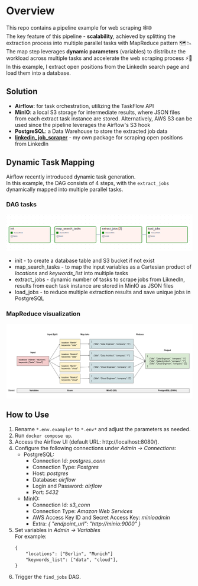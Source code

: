 # Overview
This repo contains a pipeline example for web scraping 🕸️🌐  
The key feature of this pipeline - **scalability**, achieved by splitting the extraction process into multiple parallel tasks with MapReduce pattern  🗺️📉  
The map step leverages **dynamic parameters** (variables) to distribute the workload across multiple tasks and accelerate the web scraping process ⚡🚀  
In this example, I extract open positions from the LinkedIn search page and load them into a database.

## Solution
- **Airflow**: for task orchestration, utilizing the TaskFlow API
- **MinIO**: a local S3 storage for intermediate results, where JSON files from each extract task instance are stored. Alternatively, AWS S3 can be used since the pipeline leverages the Airflow's S3 hook
- **PostgreSQL**: a Data Warehouse to store the extracted job data
- **[linkedin_job_scraper](https://github.com/iliadzen/linkedin_job_scraper)** - my own package for scraping open positions from LinkedIn

## Dynamic Task Mapping
Airflow recently introduced dynamic task generation.  
In this example, the DAG consists of 4 steps, with the `extract_jobs` dynamically mapped into multiple parallel tasks.

### DAG tasks
![DAG tasks](docs/images/DAG_tasks.png)
- init - to create a database table and S3 bucket if not exist
- map_search_tasks - to map the input variables as a Cartesian product of *locations* and *keywords_list* into multiple tasks
- extract_jobs - dynamic number of tasks to scrape jobs from LiknedIn, results from each task instance are stored in MinIO as JSON files
- load_jobs - to reduce multiple extraction results and save unique jobs in PostgreSQL

### MapReduce visualization
![MapReduce](docs/images/MapReduce.svg)

## How to Use
1. Rename `*.env.example*` to `*.env*` and adjust the parameters as needed.
2. Run `docker compose up`.
3. Access the Airflow UI (default URL: http://localhost:8080/).
4. Configure the following connections under *Admin -> Connections*:
   - PostgreSQL:
        - Connection Id: *postgres_conn*
        - Connection Type: *Postgres*
        - Host: *postgres*
        - Database: *airflow*
        - Login and Password: *airflow*
        - Port: *5432*
   - MinIO:
        - Connection Id: *s3_conn*
        - Connection Type: *Amazon Web Services*
        - AWS Access Key ID and Secret Access Key: *minioadmin*
        - Extra: *{ "endpoint_url": "http://minio:9000" }*
5. Set variables in *Admin -> Variables*  
For example:
    ```
    {
        "locations": ["Berlin", "Munich"]
        "keywords_list": ["data", "cloud"],
    }
    ```
6. Trigger the `find_jobs` DAG.
